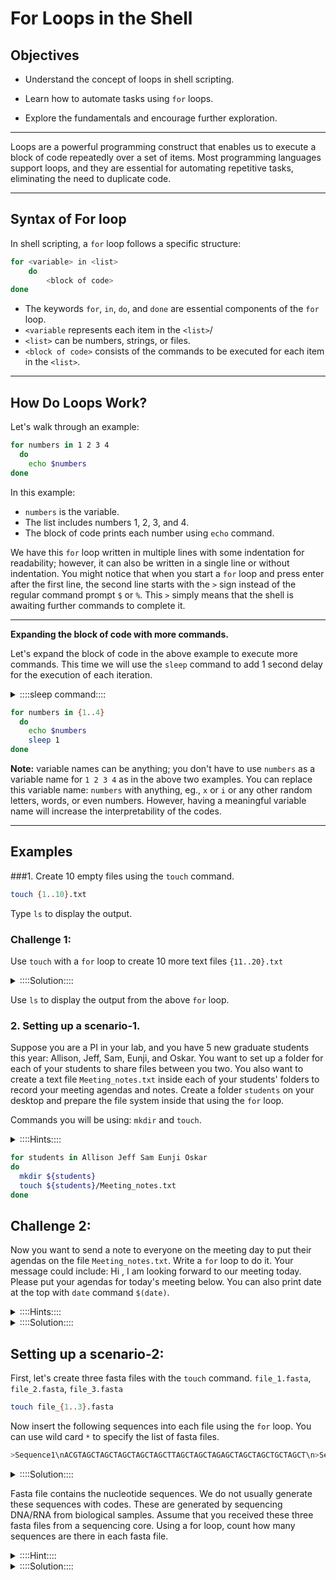 # For Loops in the Shell

## **Objectives**

- Understand the concept of loops in shell scripting.

- Learn how to automate tasks using `for` loops.
  
- Explore the fundamentals and encourage further exploration.

---

Loops are a powerful programming construct that enables us to execute a block of code repeatedly over a set of items. Most programming languages support loops, and they are essential for automating repetitive tasks, eliminating the need to duplicate code.

---

## **Syntax of For loop**

In shell scripting, a `for` loop follows a specific structure:

```bash
for <variable> in <list>
    do
        <block of code>
done
```
- The keywords `for`, `in`, `do`, and `done` are essential components of the `for` loop.
- `<variable` represents each item in the `<list>`/
- `<list>` can be numbers, strings, or files.
- `<block of code>` consists of the commands to be executed for each item in the `<list>`.

---

## How Do Loops Work?
Let's walk through an example:

```bash
for numbers in 1 2 3 4
  do
    echo $numbers
done
```

In this example:
- `numbers` is the variable.
- The list  includes numbers 1, 2, 3, and 4.
- The block of code prints each number using `echo` command.

We have this `for` loop written in multiple lines with some indentation for readability; however, it can also be written in a single line or without indentation. You might notice that when you start a `for` loop and press enter after the first line, the second line starts with the `>` sign instead of the regular command prompt `$` or `%`. This `>` simply means that the shell is awaiting further commands to complete it.

---

**Expanding the block of code with more commands.**

Let's expand the block of code in the above example to execute more commands.
This time we will use the `sleep` command to add 1 second delay for the execution of each iteration.

<details>
    <summary>::::sleep command::::</summary>


The `sleep` command suspends execution for an interval of time.

Usage: `sleep [seconds]`

For example, `sleep 1` for a 1-second delay.

</details>


```bash
for numbers in {1..4}
  do
    echo $numbers
    sleep 1
done
```

**Note:**
variable names can be anything; you don't have to use `numbers` as a variable name for `1 2 3 4` as in the above two examples. You can replace this variable name: `numbers` with anything, eg., `x` or `i` or any other random letters, words, or even numbers. However, having a meaningful variable name will increase the interpretability of the codes.


---

## Examples

###1. Create 10 empty files using the `touch` command.

```bash
touch {1..10}.txt
```

Type `ls` to display the output.

### Challenge 1:
Use `touch` with a `for` loop to create 10 more text files `{11..20}.txt`

<details>
    <summary>::::Solution::::</summary>

```bash
for numbers in {11..20}
  do
    touch ${numbers}.txt
done
```

</details>


Use `ls` to display the output from the above `for` loop.


### 2. Setting up a scenario-1.
Suppose you are a PI in your lab, and you have 5 new graduate students this year: Allison, Jeff, Sam, Eunji, and Oskar. You want to set up a folder for each of your students to share files between you two. You also want to create a text file `Meeting_notes.txt` inside each of your students' folders to record your meeting agendas and notes. Create a folder `students` on your desktop and prepare the file system inside that using the `for` loop.

Commands you will be using: `mkdir` and `touch`.

<details>
    <summary>::::Hints::::</summary>
  
wild card `*.txt` can specify all files that end with .txt on the working directory.



</details>    

```bash
for students in Allison Jeff Sam Eunji Oskar
do
  mkdir ${students}
  touch ${students}/Meeting_notes.txt
done
```

## Challenge 2:

Now you want to send a note to everyone on the meeting day to put their agendas on the file `Meeting_notes.txt`. Write a `for` loop to do it. Your message could include: Hi <student name>, I am looking forward to our meeting today. Please put your agendas for today's meeting below. You can also print date at the top with `date` command `$(date)`.

<details>
    <summary>::::Hints::::</summary>

`\n` indicates a line break.

$(): Commands inside Dollar single parentheses get executed and you get then output gets placed into whatever string you are building.

${}: The dollar braces is for variable interpolation. You use it when normal string interpolation could get weird.

We can use `>` to direct the output from a command to a file. However, redirecting another output of a command to the same file will overwrite the content of the file. So, in order to append a new output/content in the same file, we can use `>>`.
</details>

<details>
    <summary>::::Solution::::</summary>

```bash
for students in Mandy Oskar Jeff Allison Eunji
do
echo "$(date)\n Hi ${students}! I am looking forward to our meeting today.\n Please put on your agendas for today's meeting below." >> ${students}/meeting_notes.txt
done
```

</details>


## Setting up a scenario-2:
First, let's create three fasta files with the `touch` command.
`file_1.fasta`, `file_2.fasta`, `file_3.fasta`

```bash
touch file_{1..3}.fasta
```
Now insert the following sequences into each file using the `for` loop. You can use wild card `*` to specify the list of fasta files.

```bash
>Sequence1\nACGTAGCTAGCTAGCTAGCTAGCTTAGCTAGCTAGAGCTAGCTAGCTGCTAGCT\n>Sequence2\nGCTAGCTAGCTAGCTAGCTAGCTAGCTAGCAGCTAGCTTAGCTAGGCAGCTAGA\n>Sequence3\nTAGCTAGCTAGCTAGCTAGCTATAGCTAGCTAGCTCTAGCTAGCTAGCTGCTGT
```

<details>
    <summary>::::Solution::::</summary>

```bash
for files in *.fasta
do
echo ">Sequence1\nACGTAGCTAGCTAGCTAGCTAGCTTAGCTAGCTAGAGCTAGCTAGCTGCTAGCT\n>Sequence2\nGCTAGCTAGCTAGCTAGCTAGCTAGCTAGCAGCTAGCTTAGCTAGGCAGCTAG\n>Sequence3\nTAGCTAGCTAGCTAGCTAGCTATAGCTAGCTAGCTCTAGCTAGCTAGCTGCT" > $files
done
```
</details>

Fasta file contains the nucleotide sequences. We do not usually generate these sequences with codes. These are generated by sequencing DNA/RNA from biological samples. Assume that you received these three fasta files from a sequencing core. Using a for loop, count how many sequences are there in each fasta file. 

<details>
    <summary>::::Hint::::</summary>

You can use `grep` command to count the number of sequences. As we know, in fasta file, each sequence has a header that starts with ">" sign (">" in ">Sequence1" ">Sequence2"... above) followed by the actual sequence. we can `grep` and use `-c` flag to count all the occurrences of the">" character at the start of a line. Google the use of grep to count sequences in a fasta file if you are stuck.

</details>

<details>
    <summary>::::Solution::::</summary>
  
```bash
for files in *.fasta
do
    echo $files
    grep -c "^>" $files
done
```
</details>
